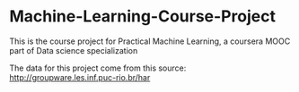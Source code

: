 # Machine-Learning-Course-Project

This is the course project for Practical Machine Learning, a coursera MOOC part of Data science specialization

The data for this project come from this source: http://groupware.les.inf.puc-rio.br/har
